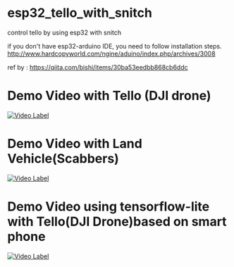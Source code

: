 # esp32_tello_with_snitch
control tello by using esp32 with snitch

if you don't have esp32-arduino IDE, you need to follow installation steps.
http://www.hardcopyworld.com/ngine/aduino/index.php/archives/3008

ref by : https://qiita.com/bishi/items/30ba53eedbb868cb6ddc

# Demo Video with Tello (DJI drone)
[![Video Label](http://img.youtube.com/vi/unjvdZt-pKM/0.jpg)](https://youtu.be/unjvdZt-pKM?t=0s)

# Demo Video with Land Vehicle(Scabbers)
[![Video Label](http://img.youtube.com/vi/4vMJ3ls9e0g/0.jpg)](https://youtu.be/4vMJ3ls9e0g?t=0s)

# Demo Video using tensorflow-lite with Tello(DJI Drone)based on smart phone
[![Video Label](http://img.youtube.com/vi/lvkf8v8quqo/0.jpg)](https://youtu.be/lvkf8v8quqo?t=0s)


